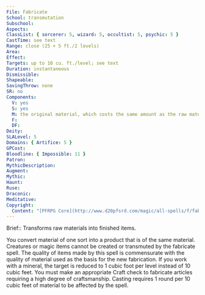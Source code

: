 ```yaml
---
File: Fabricate
School: transmutation
Subschool: 
Aspects: 
ClassList: { sorcerer: 5, wizard: 5, occultist: 5, psychic: 5 }
CastTime: see text
Range: close (25 + 5 ft./2 levels)
Area: 
Effect: 
Targets: up to 10 cu. ft./level; see text
Duration: instantaneous
Dismissible: 
Shapeable: 
SavingThrow: none
SR: no
Components:
  V: yes
  S: yes
  M: the original material, which costs the same amount as the raw materials required to craft the item to be created
  F: 
  DF: 
Deity: 
SLALevel: 5
Domains: { Artifice: 5 }
GPCost: 
Bloodline: { Impossible: 11 }
Patron: 
MythicDescription: 
Augment: 
Mythic: 
Haunt: 
Ruse: 
Draconic: 
Meditative: 
Copyright:
  Content: "[PFRPG Core](http://www.d20pfsrd.com/magic/all-spells/f/fabricate)"
---
```

Brief:: Transforms raw materials into finished items.

You convert material of one sort into a product that is of the same material. Creatures or magic items cannot be created or transmuted by the fabricate spell. The quality of items made by this spell is commensurate with the quality of material used as the basis for the new fabrication. If you work with a mineral, the target is reduced to 1 cubic foot per level instead of 10 cubic feet. You must make an appropriate Craft check to fabricate articles requiring a high degree of craftsmanship. Casting requires 1 round per 10 cubic feet of material to be affected by the spell.

